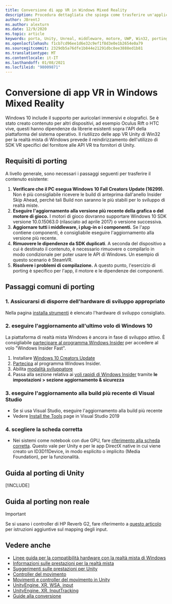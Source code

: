 ```yaml
---
title: Conversione di app VR in Windows Mixed Reality
description: Procedura dettagliata che spiega come trasferire un'applicazione immersiva esistente a una realtà mista di Windows.
author: JBrentJ
ms.author: alexturn
ms.date: 12/9/2020
ms.topic: article
keywords: porta, Unity, Unreal, middleware, motore, UWP, Win32, porting, HoloLens 1st Gen, auricolare realtà mista, cuffia a realtà mista di Windows, migrazione, Windows 10, mapping di input,
ms.openlocfilehash: f1cb7cd96ee1d6e32c9ef1f8d3e0e1b2654e0a79
ms.sourcegitcommit: 2329db5a76dfe1b844e21291dbc8ee3888ed1b81
ms.translationtype: MT
ms.contentlocale: it-IT
ms.lasthandoff: 01/08/2021
ms.locfileid: "98009871"
---
```

# <a name="porting-vr-apps-to-windows-mixed-reality"></a>Conversione di app VR in Windows Mixed Reality

Windows 10 include il supporto per auricolari immersivi e olografici. Se è stato creato contenuto per altri dispositivi, ad esempio Oculus Rift o HTC vive, questi hanno dipendenze da librerie esistenti sopra l'API della piattaforma del sistema operativo. Il riutilizzo delle app VR Unity di Win32 per la realtà mista di Windows prevede il reindirizzamento dell'utilizzo di SDK VR specifici del fornitore alle API VR tra fornitori di Unity.

## <a name="porting-requirements"></a>Requisiti di porting

A livello generale, sono necessari i passaggi seguenti per trasferire il contenuto esistente:
1. **Verificare che il PC esegua Windows 10 Fall Creators Update (16299).** Non è più consigliabile ricevere le build di anteprima dall'anello Insider Skip Ahead, perché tali Build non saranno le più stabili per lo sviluppo di realtà miste.
2. **Eseguire l'aggiornamento alla versione più recente della grafica o del motore di gioco.** I motori di gioco dovranno supportare Windows 10 SDK versione 10.0.15063.0 (rilasciato ad aprile 2017) o versione successiva.
3. **Aggiornare tutti i middleware, i plug-in o i componenti.** Se l'app contiene componenti, è consigliabile eseguire l'aggiornamento alla versione più recente.
4. **Rimuovere le dipendenze da SDK duplicati**. A seconda del dispositivo a cui è destinato il contenuto, è necessario rimuovere o compilarlo in modo condizionale per poter usare le API di Windows. Un esempio di questo scenario è SteamVR.
5. **Risolvere i problemi di compilazione.** A questo punto, l'esercizio di porting è specifico per l'app, il motore e le dipendenze dei componenti.

## <a name="common-porting-steps"></a>Passaggi comuni di porting

### <a name="1-make-sure-you-have-the-right-development-hardware"></a>1. Assicurarsi di disporre dell'hardware di sviluppo appropriato

Nella pagina [installa strumenti](../install-the-tools.md#immersive-vr-headset-requirements) è elencato l'hardware di sviluppo consigliato.

### <a name="2-upgrade-to-the-latest-flight-of-windows-10"></a>2. eseguire l'aggiornamento all'ultimo volo di Windows 10

La piattaforma di realtà mista Windows è ancora in fase di sviluppo attivo. È consigliabile [partecipare al programma Windows Insider](https://insider.windows.com/) per accedere al volo "Windows Insider Fast".
1. Installare [Windows 10 Creators Update](https://www.microsoft.com/software-download/windows10)
2. [Partecipa](https://insider.windows.com/) al programma Windows Insider.
3. Abilita [modalità sviluppatore](https://docs.microsoft.com/windows/uwp/get-started/enable-your-device-for-development)
4. Passa alla sezione relativa ai [voli rapidi di Windows Insider](https://blogs.technet.microsoft.com/uktechnet/2016/07/01/joining-insider-preview) tramite **le impostazioni > sezione aggiornamento & sicurezza**

### <a name="3-upgrade-to-the-most-recent-build-of-visual-studio"></a>3. eseguire l'aggiornamento alla build più recente di Visual Studio
* Se si usa Visual Studio, eseguire l'aggiornamento alla build più recente
* Vedere [Install the Tools](../install-the-tools.md#installation-checklist) page in Visual Studio 2019

### <a name="4-choose-the-correct-adapter"></a>4. scegliere la scheda corretta
* Nei sistemi come notebook con due GPU, fare [riferimento alla scheda corretta](../native/rendering-in-directx.md#hybrid-graphics-pcs-and-mixed-reality-applications). Questo vale per Unity e per le app DirectX native in cui viene creato un ID3D11Device, in modo esplicito o implicito (Media Foundation), per la funzionalità.

## <a name="unity-porting-guidance"></a>Guida al porting di Unity

[!INCLUDE[](includes/unity-porting-guidance.md)]

## <a name="unreal-porting-guidance"></a>Guida al porting non reale

> [!IMPORTANT]
> Se si usano i controller di HP Reverb G2, fare riferimento a [questo articolo](../unreal/unreal-reverb-g2-controllers.md) per istruzioni aggiuntive sul mapping degli input.

## <a name="see-also"></a>Vedere anche
* [Linee guida per la compatibilità hardware con la realtà mista di Windows](https://docs.microsoft.com/windows/mixed-reality/enthusiast-guide/windows-mixed-reality-minimum-pc-hardware-compatibility-guidelines)
* [Informazioni sulle prestazioni per la realtà mista](../platform-capabilities-and-apis/understanding-performance-for-mixed-reality.md)
* [Suggerimenti sulle prestazioni per Unity](../unity/performance-recommendations-for-unity.md)
* [Controller del movimento](../../design/motion-controllers.md)
* [Movimenti e controller del movimento in Unity](../unity/gestures-and-motion-controllers-in-unity.md)
* [UnityEngine. XR. WSA. input](https://docs.unity3d.com/ScriptReference/XR.WSA.Input.InteractionManager.html)
* [UnityEngine. XR. InputTracking](https://docs.unity3d.com/ScriptReference/XR.InputTracking.html)
* [Guide alla conversione](porting-guides.md)